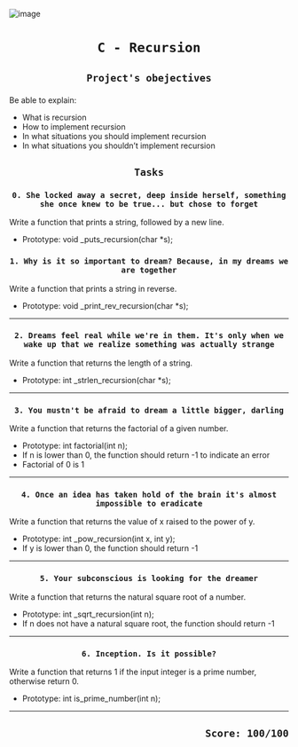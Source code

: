 ![image](https://s3.eu-west-3.amazonaws.com/hbtn.intranet.project.files/holbertonschool-low_level_programming/219/a88.jpg)


# <p align=center>`C - Recursion`</p>
## <p align=center> `Project's obejectives` </p>
Be able to explain:

- What is recursion
- How to implement recursion
- In what situations you should implement recursion
- In what situations you shouldn’t implement recursion

## <p align=center>`Tasks`</p>

### <p align=center>`0. She locked away a secret, deep inside herself, something she once knew to be true... but chose to forget`</p>
Write a function that prints a string, followed by a new line.

- Prototype: void _puts_recursion(char *s);
### <p align=center>`1. Why is it so important to dream? Because, in my dreams we are together`</p>
Write a function that prints a string in reverse.

- Prototype: void _print_rev_recursion(char *s);
-----------------------------------------------------------
### <p align=center>`2. Dreams feel real while we're in them. It's only when we wake up that we realize something was actually strange`</p>
Write a function that returns the length of a string.

- Prototype: int _strlen_recursion(char *s);
-----------------------------------------------------------
### <p align=center>`3. You mustn't be afraid to dream a little bigger, darling`</p>
Write a function that returns the factorial of a given number.

- Prototype: int factorial(int n);
- If n is lower than 0, the function should return -1 to indicate an error
- Factorial of 0 is 1
-----------------------------------------------------------
### <p align=center>`4. Once an idea has taken hold of the brain it's almost impossible to eradicate`</p>
Write a function that returns the value of x raised to the power of y.

- Prototype: int _pow_recursion(int x, int y);
- If y is lower than 0, the function should return -1
-----------------------------------------------------------
### <p align=center>`5. Your subconscious is looking for the dreamer`</p>
Write a function that returns the natural square root of a number.

- Prototype: int _sqrt_recursion(int n);
- If n does not have a natural square root, the function should return -1
-----------------------------------------------------------
### <p align=center>`6. Inception. Is it possible?`</p>
Write a function that returns 1 if the input integer is a prime number, otherwise return 0.

- Prototype: int is_prime_number(int n);
-----------------------------------------------------------
## <p align=right>`Score: 100/100`</p>
